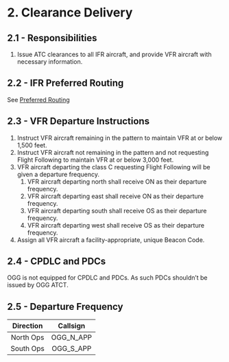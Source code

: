 # 2. Clearance Delivery

## 2.1 - Responsibilities

1. Issue ATC clearances to all IFR aircraft, and provide VFR aircraft with necessary information.

## 2.2 - IFR Preferred Routing

See [Preferred Routing](<../../references/Preferred Routing.md>)

## 2.3 - VFR Departure Instructions

1. Instruct VFR aircraft remaining in the pattern to maintain VFR at or below 1,500 feet.
2. Instruct VFR aircraft not remaining in the pattern and not requesting Flight Following to maintain VFR at or below 3,000 feet.
3. VFR aircraft departing the class C requesting Flight Following will be given a departure frequency.
   1. VFR aircraft departing north shall receive ON as their departure frequency.
   2. VFR aircraft departing east shall receive ON as their departure frequency.
   3. VFR aircraft departing south shall receive OS as their departure frequency.
   4. VFR aircraft departing west shall receive OS as their departure frequency.
4. Assign all VFR aircraft a facility-appropriate, unique Beacon Code.

## 2.4 - CPDLC and PDCs

OGG is not equipped for CPDLC and PDCs. As such PDCs shouldn’t be issued by OGG ATCT.

## 2.5 - Departure Frequency

| Direction | Callsign |
|:---:|:---:|
| North Ops | OGG_N_APP |
| South Ops | OGG_S_APP |
